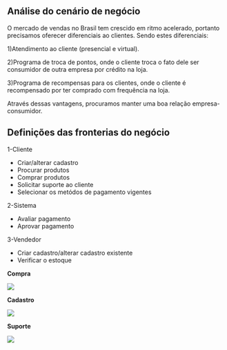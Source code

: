 ## Análise do cenário de negócio
O mercado de vendas no Brasil tem crescido em ritmo acelerado, portanto precisamos oferecer diferenciais ao clientes.
Sendo estes diferenciais:

1)Atendimento ao cliente (presencial e virtual).

2)Programa de troca de pontos, onde o cliente troca o fato dele ser consumidor de outra empresa por crédito na loja.

3)Programa de recompensas para os clientes, onde o cliente é recompensado por ter comprado com frequência na loja.

Através dessas vantagens, procuramos manter uma boa relação empresa-consumidor.

## Definições das fronterias do negócio

1-Cliente
* Criar/alterar cadastro
* Procurar produtos
* Comprar produtos
* Solicitar suporte ao cliente
* Selecionar os metódos de pagamento vigentes

2-Sistema

* Avaliar pagamento
* Aprovar pagamento

3-Vendedor

* Criar cadastro/alterar cadastro existente
* Verificar o estoque


**Compra**

![](https://i.imgur.com/LC2NDe8.png)

**Cadastro**

![](https://i.imgur.com/u3mpHXF.png)

**Suporte**

![](https://i.imgur.com/mjdzOtM.png)